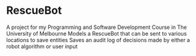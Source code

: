 # RescueBot
  A project for my Programming and Software Development Course in The University of Melbourne
  Models a RescueBot that can be sent to various locations to save entities 
  Saves an audit log of decisions made by either a robot algorithm or user input
